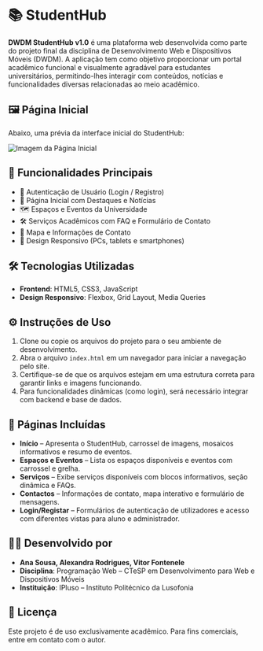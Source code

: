 # 📚 StudentHub

**DWDM StudentHub v1.0** é uma plataforma web desenvolvida como parte do projeto final da disciplina de Desenvolvimento Web e Dispositivos Móveis (DWDM). A aplicação tem como objetivo proporcionar um portal acadêmico funcional e visualmente agradável para estudantes universitários, permitindo-lhes interagir com conteúdos, notícias e funcionalidades diversas relacionadas ao meio acadêmico.

## 🖼️ Página Inicial

Abaixo, uma prévia da interface inicial do StudentHub:

![Imagem da Página Inicial](assets/img/pagina-inicial.png)

## 🚀 Funcionalidades Principais

- 🔐 Autenticação de Usuário (Login / Registro)
- 📰 Página Inicial com Destaques e Notícias
- 🗺️ Espaços e Eventos da Universidade
- 🛠️ Serviços Acadêmicos com FAQ e Formulário de Contato
- 📍 Mapa e Informações de Contato
- 📱 Design Responsivo (PCs, tablets e smartphones)

## 🛠️ Tecnologias Utilizadas

- **Frontend**: HTML5, CSS3, JavaScript
- **Design Responsivo**: Flexbox, Grid Layout, Media Queries

## ⚙️ Instruções de Uso

1. Clone ou copie os arquivos do projeto para o seu ambiente de desenvolvimento.
2. Abra o arquivo `index.html` em um navegador para iniciar a navegação pelo site.
3. Certifique-se de que os arquivos estejam em uma estrutura correta para garantir links e imagens funcionando.
4. Para funcionalidades dinâmicas (como login), será necessário integrar com backend e base de dados.

## 📅 Páginas Incluídas

- **Início** – Apresenta o StudentHub, carrossel de imagens, mosaicos informativos e resumo de eventos.
- **Espaços e Eventos** – Lista os espaços disponíveis e eventos com carrossel e grelha.
- **Serviços** – Exibe serviços disponíveis com blocos informativos, seção dinâmica e FAQs.
- **Contactos** – Informações de contato, mapa interativo e formulário de mensagens.
- **Login/Registar** – Formulários de autenticação de utilizadores e acesso com diferentes vistas para aluno e administrador.

## 👨‍💻 Desenvolvido por

- **Ana Sousa, Alexandra Rodrigues, Vitor Fontenele**
- **Disciplina**: Programação Web – CTeSP em Desenvolvimento para Web e Dispositivos Móveis
- **Instituição**: IPluso – Instituto Politécnico da Lusofonia

## 📄 Licença

Este projeto é de uso exclusivamente acadêmico. Para fins comerciais, entre em contato com o autor.
